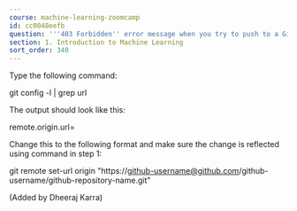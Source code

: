 ```yaml
---
course: machine-learning-zoomcamp
id: cc0048eefb
question: '''403 Forbidden'' error message when you try to push to a GitHub repository'
section: 1. Introduction to Machine Learning
sort_order: 340
---
```


Type the following command:

git config -l | grep url

The output should look like this:

remote.origin.url=

Change this to the following format and make sure the change is reflected using command in step 1:

git remote set-url origin "https://github-username@github.com/github-username/github-repository-name.git"

(Added by Dheeraj Karra)

